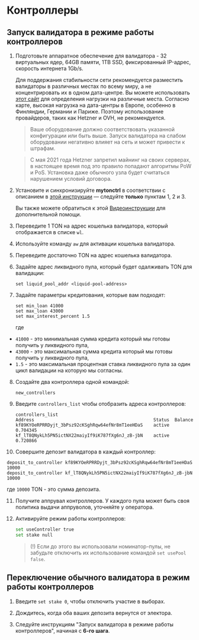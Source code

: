 # Контроллеры

## Запуск валидатора в режиме работы контроллеров

1. Подготовьте аппаратное обеспечение для валидатора - 32 виртуальных ядер, 64GB памяти, 1TB SSD, фиксированный IP-адрес, скорость интернета 1Gb/s.

   Для поддержания стабильности сети рекомендуется разместить валидаторы в различных местах по всему миру, а не концентрировать их в одном дата-центре. Вы можете использовать [этот сайт](https://status.toncenter.com/) для определения нагрузки на различные места. Согласно карте, высокая нагрузка на дата-центры в Европе, особенно в Финляндии, Германии и Париже. Поэтому использование провайдеров, таких как Hetzner и OVH, не рекомендуется.

   > Ваше оборудование должно соответствовать указанной конфигурации или быть выше. Запуск валидатора на слабом оборудовании негативно влияет на сеть и может привести к штрафам.

   > С мая 2021 года Hetzner запретил майнинг на своих серверах, в настоящее время под это правило попадают алгоритмы PoW и PoS. Установка даже обычного узла будет считаться нарушением условий договора.

2. Установите и синхронизируйте **mytonctrl** в соответствии с описанием в [этой инструкции](https://github.com/ton-blockchain/mytonctrl/blob/master/docs/ru/manual-ubuntu.md) — следуйте **только** пунктам 1, 2 и 3.

   Вы также можете обратиться к этой [Видеоинструкции](https://docs.ton.org/participate/run-nodes/full-node#installation) для дополнительной помощи.

3. Переведите 1 TON на адрес кошелька валидатора, который отображается в списке `wl`.

4. Используйте команду `aw` для активации кошелька валидатора.

5. Переведите достаточно TON на адрес кошелька валидатора.

6. Задайте адрес ликвидного пула, который будет одалживать TON для валидации:
	```
	set liquid_pool_addr <liquid-pool-address>
	```

7. Задайте параметры кредитования, которые вам подходят:
	```
	set min_loan 41000
	set max_loan 43000
	set max_interest_percent 1.5
	```
	
	где 
* `41000` - это минимальная сумма кредита который мы готовы получить у ликвидного пула,
*	`43000` - это максимальная сумма кредита который мы готовы получить у ликвидного пула,
*	`1.5` - это максимальная процентная ставка ликвидного пула за один цикл валидации на которую мы согласны.

8. Создайте два контроллера одной командой:
   
   ```
   new_controllers
   ```

9. Введите `controllers_list` чтобы отобразить адреса контроллеров:

   ```
   controllers_list
   Address                                             Status  Balance
   kf89KYOeRPRRDyjt_3bPsz92cKSghRqw64efNr8mT1eeHDaS    active  0.704345
   kf_lT8QNykLh5PN5ictNX22maiyIf9iK787fXg6nJ_zB-jbN    active  0.720866
   ```

10. Совершите депозит валидатора в каждый контроллер:
   
   ```
   deposit_to_controller kf89KYOeRPRRDyjt_3bPsz92cKSghRqw64efNr8mT1eeHDaS 10000
   deposit_to_controller kf_lT8QNykLh5PN5ictNX22maiyIf9iK787fXg6nJ_zB-jbN 10000
   ```
   
   где `10000` TON - это сумма депозита.

11. Получите аппрувал контроллеров. У каждого пула может быть своя политика выдачи аппруволов, уточняйте у оператора.

12. Активируйте режим работы контроллеров:

    ```bash
    set useController true
    set stake null
    ```
	
	> (!) Если до этого вы использовали номинатор-пулы, не забудьте отключить их использование командой `set usePool false`.


## Переключение обычного валидатора в режим работы контроллеров

1. Введите `set stake 0`, чтобы отключить участие в выборах.

2. Дождитесь, когда оба ваших депозита вернутся от электора.

3. Следуйте инструкциям "Запуск валидатора в режиме работы контроллеров", начиная с **6-го шага**.